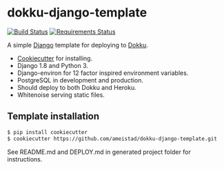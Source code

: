 # dokku-django-template  
[![Build Status](https://travis-ci.org/ameistad/dokku-django-template.svg?branch=master)](https://travis-ci.org/ameistad/dokku-django-template)
[![Requirements Status](https://requires.io/github/ameistad/dokku-django-template/requirements.svg?branch=master)](https://requires.io/github/ameistad/dokku-django-template/requirements/?branch=master)

A simple [Django](http://www.djangoproject.com/ "Django project") template for deploying to [Dokku](http://progrium.viewdocs.io/dokku/ "Dokku documentation").


- [Cookiecutter](https://github.com/audreyr/cookiecutter "Cookiecutter project") for installing.
- Django 1.8 and Python 3.
- Django-environ for 12 factor inspired environment variables.
- PostgreSQL in development and production.
- Should deploy to both Dokku and Heroku.
- Whitenoise serving static files. 

## Template installation
```sh
$ pip install cookiecutter
$ cookiecutter https://github.com/ameistad/dokku-django-template.git
```

See README.md and DEPLOY.md in generated project folder for instructions.